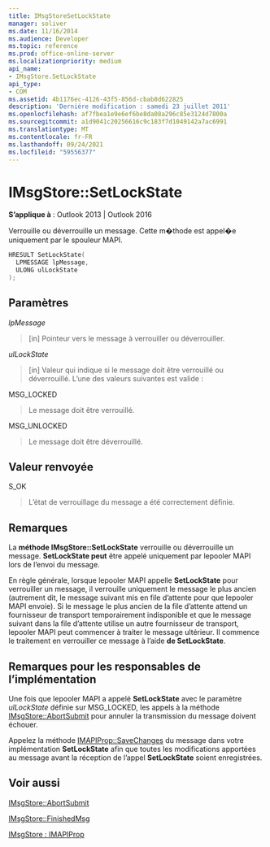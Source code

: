 ```yaml
---
title: IMsgStoreSetLockState
manager: soliver
ms.date: 11/16/2014
ms.audience: Developer
ms.topic: reference
ms.prod: office-online-server
ms.localizationpriority: medium
api_name:
- IMsgStore.SetLockState
api_type:
- COM
ms.assetid: 4b1176ec-4126-43f5-856d-cbab8d622825
description: 'Derniére modification : samedi 23 juillet 2011'
ms.openlocfilehash: af7fbea1e9e6ef6be8da08a296c85e3124d7800a
ms.sourcegitcommit: a1d9041c20256616c9c183f7d1049142a7ac6991
ms.translationtype: MT
ms.contentlocale: fr-FR
ms.lasthandoff: 09/24/2021
ms.locfileid: "59556377"
---
```

# <a name="imsgstoresetlockstate"></a>IMsgStore::SetLockState

  
  
**S’applique à** : Outlook 2013 | Outlook 2016 
  
Verrouille ou déverrouille un message. Cette m�thode est appel�e uniquement par le spouleur MAPI.
  
```cpp
HRESULT SetLockState(
  LPMESSAGE lpMessage,
  ULONG ulLockState  
);
```

## <a name="parameters"></a>Paramètres

 _lpMessage_
  
> [in] Pointeur vers le message à verrouiller ou déverrouiller.
    
 _ulLockState_
  
> [in] Valeur qui indique si le message doit être verrouillé ou déverrouillé. L’une des valeurs suivantes est valide :
    
MSG_LOCKED 
  
> Le message doit être verrouillé. 
    
MSG_UNLOCKED 
  
> Le message doit être déverrouillé.
    
## <a name="return-value"></a>Valeur renvoyée

S_OK 
  
> L’état de verrouillage du message a été correctement définie.
    
## <a name="remarks"></a>Remarques

La **méthode IMsgStore::SetLockState** verrouille ou déverrouille un message. **SetLockState peut** être appelé uniquement par lepooler MAPI lors de l’envoi du message. 
  
En règle générale, lorsque lepooler MAPI appelle **SetLockState** pour verrouiller un message, il verrouille uniquement le message le plus ancien (autrement dit, le message suivant mis en file d’attente pour que lepooler MAPI envoie). Si le message le plus ancien de la file d’attente attend un fournisseur de transport temporairement indisponible et que le message suivant dans la file d’attente utilise un autre fournisseur de transport, lepooler MAPI peut commencer à traiter le message ultérieur. Il commence le traitement en verrouiller ce message à l’aide **de SetLockState**.
  
## <a name="notes-to-implementers"></a>Remarques pour les responsables de l’implémentation

Une fois que lepooler MAPI a appelé **SetLockState** avec le paramètre  _ulLockState_ définie sur MSG_LOCKED, les appels à la méthode [IMsgStore::AbortSubmit](imsgstore-abortsubmit.md) pour annuler la transmission du message doivent échouer. 
  
Appelez la méthode [IMAPIProp::SaveChanges](imapiprop-savechanges.md) du message dans votre implémentation **SetLockState** afin que toutes les modifications apportées au message avant la réception de l’appel **SetLockState** soient enregistrées. 
  
## <a name="see-also"></a>Voir aussi



[IMsgStore::AbortSubmit](imsgstore-abortsubmit.md)
  
[IMsgStore::FinishedMsg](imsgstore-finishedmsg.md)
  
[IMsgStore : IMAPIProp](imsgstoreimapiprop.md)

